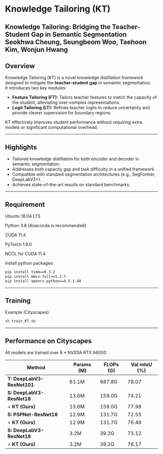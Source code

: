 # Knowledge Tailoring (KT)

**Knowledge Tailoring: Bridging the Teacher-Student Gap in Semantic Segmentation**  
Seokhwa Cheung, Seungbeom Woo, Taehoon Kim, Wonjun Hwang
---

## Overview

Knowledge Tailoring (KT) is a novel knowledge distillation framework designed to mitigate the **teacher-student gap** in semantic segmentation.  
It introduces two key modules:

- **Feature Tailoring (FT):** Tailors teacher features to match the capacity of the student, alleviating over-complex representations.
- **Logit Tailoring (LT):** Refines teacher logits to reduce uncertainty and provide clearer supervision for boundary regions.

KT effectively improves student performance without requiring extra models or significant computational overhead.

---

## Highlights

- Tailored knowledge distillation for both encoder and decoder in semantic segmentation.
- Addresses both capacity gap and task difficulty in a unified framework.
- Compatible with standard segmentation architectures (e.g., SegFormer, DeepLabV3+).
- Achieves state-of-the-art results on standard benchmarks.

---

## Requirement

Ubuntu 18.04 LTS

Python 3.8 (Anaconda is recommended)

CUDA 11.4

PyTorch 1.8.0

NCCL for CUDA 11.4

Install python packages:
```bash
pip install timm==0.3.2
pip install mmcv-full==1.2.7
pip install opencv-python==4.5.1.48
```

---

## Training
Example (Cityscapes)

```bash
sh train_KT.sh
```

---

## Performance on Cityscapes
All models are trained over 8 * NVIDIA RTX A6000

| Method                     | Params (M) | FLOPs (G) | Val mIoU (%) |
|----------------------------|------------|-----------|--------------|
| **T: DeepLabV3-ResNet101** | 61.1M      | 687.8G    | 78.07        |
| **S: DeepLabV3-ResNet18**  | 13.6M      | 159.0G    | 74.21        |
| + **KT (Ours)**            | 13.6M      | 159.0G    | 77.98        |
| **S: PSPNet-ResNet18**     | 12.9M      | 131.7G    | 72.55        |
| + **KT (Ours)**            | 12.9M      | 131.7G    | 76.49        |
| **S: DeepLabV3-ResNet18**  | 3.2M       | 39.2G     | 73.12        |
| + **KT (Ours)**            | 3.2M       | 39.2G     | 76.17        |
